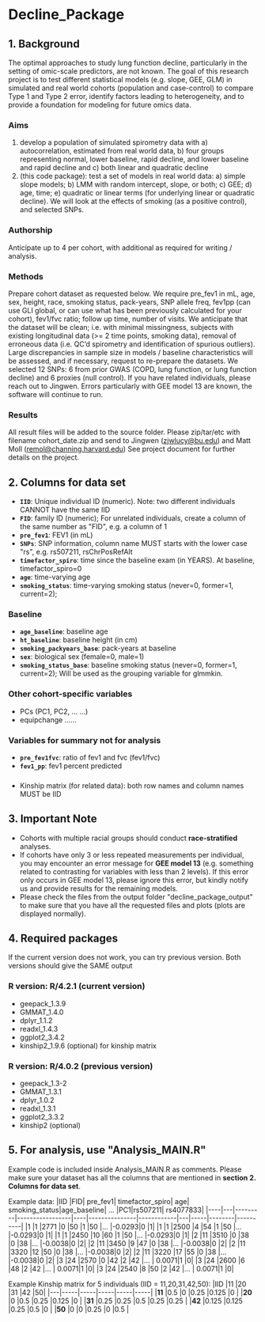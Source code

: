# Decline_Package

## 1. Background
The optimal approaches to study lung function decline, particularly in the setting of omic-scale predictors, are not known. The goal of this research project is to test different statistical models (e.g. slope, GEE, GLM) in simulated and real world cohorts (population and case-control) to compare Type 1 and Type 2 error, identify factors leading to heterogeneity, and to provide a foundation for modeling for future omics data.

### Aims
1. develop a population of simulated spirometry data with a) autocorrelation, estimated from real world data, b) four groups representing normal, lower baseline, rapid decline, and lower baseline and rapid decline and c) both linear and quadratic decline
2. (this code package): test a set of models in real world data: a) simple slope models; b) LMM with random intercept, slope, or both; c) GEE; d) age, time; e) quadratic or linear terms (for underlying linear or quadratic decline). We will look at the effects of smoking (as a positive control), and selected SNPs.

### Authorship
Anticipate up to 4 per cohort, with additional as required for writing / analysis.

### Methods
Prepare cohort dataset as requested below. We require pre_fev1 in mL, age, sex, height, race, smoking status, pack-years,  SNP allele freq, fev1pp (can use GLI global, or can use what has been previously calculated for your cohort), fev1/fvc ratio;  follow up time, number of visits. We anticipate that the dataset will be clean; i.e. with minimal missingness, subjects with existing longitudinal data (>= 2 time points, smoking data), removal of erroneous data (i.e. QC’d spirometry and identification of spurious outliers). Large discrepancies in sample size in models / baseline characteristics will be assessed, and if necessary, request to re-prepare the datasets. We selected 12 SNPs: 6 from prior GWAS (COPD, lung function, or lung function decline) and 6 proxies (null control). 
If you have related individuals, please reach out to Jingwen.
Errors particularly with GEE model 13 are known, the software will continue to run. 

### Results
All result files will be added to the source folder.
Please zip/tar/etc with filename cohort_date.zip and send to Jingwen (zjwlucy@bu.edu) and Matt Moll (remol@channing.harvard.edu)
See project document for further details on the project.


## 2. Columns for data set 
  * __`IID`__:                    Unique individual ID (numeric). Note: two different individuals CANNOT have the same IID
  * __`FID`__:                    family ID (numeric); For unrelated individuals, create a column of the same number as "FID", e.g. a column of 1
  * __`pre_fev1`__:               FEV1 (in mL)          
  * __`SNPs`__:                   SNP information, column name MUST starts with the lower case "rs", e.g. rs507211, rsChrPosRefAlt
  * __`timefactor_spiro`__:       time since the baseline exam (in YEARS). At baseline, timefactor_spiro=0
  * __`age`__:                    time-varying age
  * __`smoking_status`__:         time-varying smoking status (never=0, former=1, current=2); 

### Baseline 
  * __`age_baseline`__:           baseline age
  * __`ht_baseline`__:            baseline height (in cm)
  * __`smoking_packyears_base`__: pack-years at baseline
  * __`sex`__:                    biological sex (female=0, male=1)
  * __`smoking_status_base`__:    baseline smoking status (never=0, former=1, current=2); Will be used as the grouping variable for glmmkin.
     
### Other cohort-specific variables
  * PCs (PC1, PC2, ... ...) 
  * equipchange ......  

### Variables for summary not for analysis
  * __`pre_fev1fvc`__:   ratio of fev1 and fvc (fev1/fvc)
  * __`fev1_pp`__:       fev1 percent predicted


###  
  * Kinship matrix (for related data):   both row names and column names MUST be IID      
      
## 3. Important Note
  * Cohorts with multiple racial groups should conduct **race-stratified** analyses.
  * If cohorts have only 3 or less repeated measurements per individual, you may encounter an error message for **GEE model 13** (e.g. something related to contrasting for variables with less than 2 levels). If this error only occurs in GEE model 13, please ignore this error, but kindly notify us and provide results for the remaining models.
  * Please check the files from the output folder "decline_package_output" to make sure that you have all the requested files and plots (plots are displayed normally). 

## 4. Required packages
If the current version does not work, you can try previous version.
Both versions should give the SAME output

### R version: R/4.2.1   (current version)
   * geepack_1.3.9
   * GMMAT_1.4.0 
   * dplyr_1.1.2  
   * readxl_1.4.3
   * ggplot2_3.4.2     
   * kinship2_1.9.6 (optional) for kinship matrix 

### R version: R/4.0.2  (previous version)
   * geepack_1.3-2
   * GMMAT_1.3.1
   * dplyr_1.0.2
   * readxl_1.3.1
   * ggplot2_3.3.2
   * kinship2 (optional) 

## 5. For analysis, use "Analysis_MAIN.R"
Example code is included inside Analysis_MAIN.R as comments. Please make sure your dataset has all the columns that are mentioned in **section 2. Columns for data set**.  

Example data: 
|IID	|FID|	pre_fev1|	timefactor_spiro|	age|	smoking_status|age_baseline|	…	|PC1|rs507211|	rs4077833|
|----|---|---------|-----------------|----|---------------|------------|---|-----|--------|----------|
|1	|1	 |2771	|0	 |50	|1	|50	|…	|-0.0293|0	|1|
|1	|1	 |2500	|4	 |54	|1	|50	|…	|-0.0293|0	|1|
|1	|1	 |2450	|10	|60	|1	|50	|…	|-0.0293|0	|1|
|2	|11	|3510	|0	 |38	|0	|38	|…	|-0.0038|0	|2|
|2	|11	|3450	|9	 |47	|0	|38	|…	|-0.0038|0	|2|
|2	|11	|3320	|12	|50	|0	|38	|…	|-0.0038|0	|2|
|2	|11	|3220	|17	|55	|0	|38	|…	|-0.0038|0	|2|
|3	|24	|2570	|0	 |42	|2	|42	|…	| 0.0071|1	|0|
|3	|24	|2600	|6	 |48	|2	|42	|…	| 0.0071|1	|0|
|3	|24	|2540	|8	 |50	|2	|42	|…	| 0.0071|1	|0|


Example Kinship matrix for 5 individuals (IID = 11,20,31,42,50):
|IID |11	|20	|31	|42	|50|
|---|-----|-----|-----|-----|-----|
|**11**	|0.5	  |0	    |0.25	 |0.125	|0     |
|**20**	|0	    |0.5	  |0.25	 |0.125	|0     |
|**31**	|0.25 	|0.25	 |0.5	  |0.25	 |0.25  |
|**42**	|0.125	|0.125	|0.25	 |0.5	  |0     |
|**50**	|0	    |0	    |0.25	 |0	    |0.5   |

